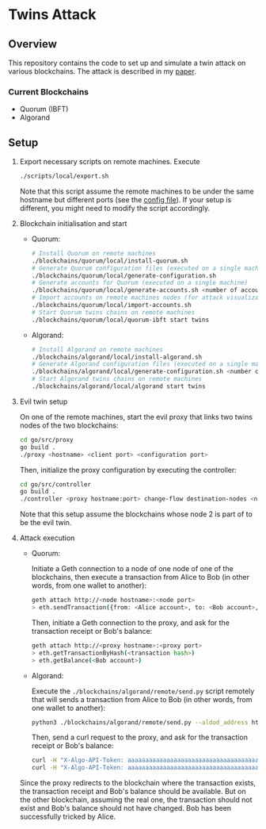 # Twins Attack

## Overview

This repository contains the code to set up and simulate a twin attack on various blockchains. The attack is described in my [paper](https://github.com/BastienFaivre/twins-attack/blob/main/paper.pdf).

### Current Blockchains

- Quorum (IBFT)
- Algorand

## Setup

1. Export necessary scripts on remote machines. Execute

    ```bash
    ./scripts/local/export.sh
    ```

    Note that this script assume the remote machines to be under the same hostname but different ports (see the [config file](https://github.com/BastienFaivre/twins-attack/blob/main/scripts/local/local.env)). If your setup is different, you might need to modify the script accordingly.

2. Blockchain initialisation and start

   - Quorum:

       ```bash
       # Install Quorum on remote machines
       ./blockchains/quorum/local/install-quorum.sh
       # Generate Quorum configuration files (executed on a single machine)
       ./blockchains/quorum/local/generate-configuration.sh
       # Generate accounts for Quorum (executed on a single machine)
       ./blockchains/quorum/local/generate-accounts.sh <number of accounts> 
       # Import accounts on remote machines nodes (for attack visualization purposes)
       ./blockchains/quorum/local/import-accounts.sh 
       # Start Quorum twins chains on remote machines
       ./blockchains/quorum/local/quorum-ibft start twins 
       ```

   - Algorand:

       ```bash
       # Install Algorand on remote machines
       ./blockchains/algorand/local/install-algorand.sh
       # Generate Algorand configuration files (executed on a single machine)
       ./blockchains/algorand/local/generate-configuration.sh <number of accounts> 
       # Start Algorand twins chains on remote machines
       ./blockchains/algorand/local/algorand start twins 
       ```

3. Evil twin setup

    On one of the remote machines, start the evil proxy that links two twins nodes of the two blockchains:

    ```bash
    cd go/src/proxy
    go build .
    ./proxy <hostname> <client port> <configuration port>
    ```

    Then, initialize the proxy configuration by executing the controller:

    ```bash
    cd go/src/controller
    go build .
    ./controller <proxy hostname:port> change-flow destination-nodes <node 1 hostname:port> <node 2 hostname:port> response-node <node 2 hostname:port>
    ```

    Note that this setup assume the blockchains whose node 2 is part of to be the evil twin.

4. Attack execution

    - Quorum:

        Initiate a Geth connection to a node of one node of one of the blockchains, then execute a transaction from Alice to Bob (in other words, from one wallet to another):

        ```bash
        geth attach http://<node hostname>:<node port>
        > eth.sendTransaction({from: <Alice account>, to: <Bob account>, value: web3.toWei(<Amount>, "ether")})
        ```

        Then, initiate a Geth connection to the proxy, and ask for the transaction receipt or Bob's balance:

        ```bash
        geth attach http://<proxy hostname>:<proxy port>
        > eth.getTransactionByHash(<transaction hash>)
        > eth.getBalance(<Bob account>)
        ```

    - Algorand:

        Execute the `./blockchains/algorand/remote/send.py` script remotely that will sends a transaction from Alice to Bob (in other words, from one wallet to another):

        ```bash
        python3 ./blockchains/algorand/remote/send.py --aldod_address http://<node hostname>:<node port> --sender_mnemonic <Alice mnemonic> --receiver <Bob address> --amount <Amount>
        ```

        Then, send a curl request to the proxy, and ask for the transaction receipt or Bob's balance:

        ```bash
        curl -H "X-Algo-API-Token: aaaaaaaaaaaaaaaaaaaaaaaaaaaaaaaaaaaaaaaaaaaaaaaaaaaaaaaaaaaaaaaa" http://<proxy hostname>:<proxy port>/v2/transactions/pending/<Transaction id>
        curl -H "X-Algo-API-Token: aaaaaaaaaaaaaaaaaaaaaaaaaaaaaaaaaaaaaaaaaaaaaaaaaaaaaaaaaaaaaaaa" http://<proxy hostname>:<proxy port>/v2/accounts/<Bob address>
        ```

    Since the proxy redirects to the blockchain where the transaction exists, the transaction receipt and Bob's balance should be available. But on the other blockchain, assuming the real one, the transaction should not exist and Bob's balance should not have changed. Bob has been successfully tricked by Alice.
